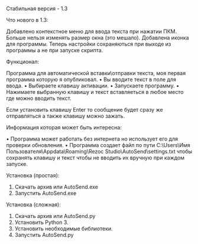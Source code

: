 Стабильная версия - 1.3

Что нового в 1.3:

Добавлено контекстное меню для ввода текста при нажатии ПКМ.
Больше нельзя изменять размер окна (это мешало).
Добавлена иконка для программы.
Теперь настройки сохраняються при выходе из программы а не при запуске скрипта.

Функционал:

Программа для автоматической вставки\отправки текста, моя первая программа которую я опубликовал.
• Вы вводите текст в поле для ввода.
• Выбираете клавишу активации.
• Запускаете программу.
• Нажимаете выбранную клавишу и текст вставляеться в любое место где можно вводить текст.

Если установить клавишу Enter то сообщение будет сразу же отправляться а также клавишу можно зажать.

Информация которая может быть интересна:

• Программа может работать без интернета но использует его для проверки обновления.
• Программа создает файл по пути C:\Users\Имя Пользователя\Appdata\Roaming\Rezoc Studio\AutoSend\settings.txt чтобы сохранять клавишу и текст чтобы не вводить их вручную при каждом запуске.

Установка (простая):

1. Скачать архив или AutoSend.exe
2. Запустить AutoSend.exe

Установка (сложная):

1. Скачать архив или AutoSend.py
2. Установить Python 3.
3. Установить необходимые библиотеки.
4. Запустить AutoSend.py
